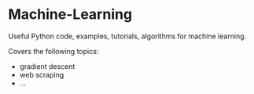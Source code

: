 # Machine-Learning

Useful Python code, examples, tutorials, algorithms for machine learning.

Covers the following topics:
- gradient descent
- web scraping
- ...

